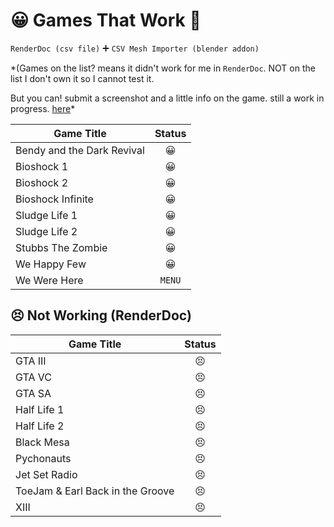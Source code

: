 # 😀 Games That Work 💯

`RenderDoc (csv file)` 
➕
`CSV Mesh Importer (blender addon)`

*(Games on the list? means it didn't work for me in `RenderDoc`. NOT on the list I don't own it so I cannot test it. 

But you can! submit a screenshot and a little info on the game. still a work in progress. 
[here](https://github.com/JollyShmo/CSV_Import_Blender/discussions/new?category=show-and-tell)*

| Game Title | Status |
|---|:---:|
| Bendy and the Dark Revival |😀|
| Bioshock 1 |😀|
| Bioshock 2 |😀|
| Bioshock Infinite |😀|
| Sludge Life 1 |😀|
| Sludge Life 2 |😀|
| Stubbs The Zombie |😀|
| We Happy Few |😀|
| We Were Here | `MENU` |

## 😣 Not Working (RenderDoc)
| Game Title | Status |
|---|:---:|
| GTA III |😣|
| GTA VC |😣|
| GTA SA |😣|
| Half Life 1 |😣|
| Half Life 2 |😣|
| Black Mesa |😣|
| Pychonauts |😣|
| Jet Set Radio |😣|
| ToeJam & Earl Back in the Groove |😣|
| XIII |😣|


